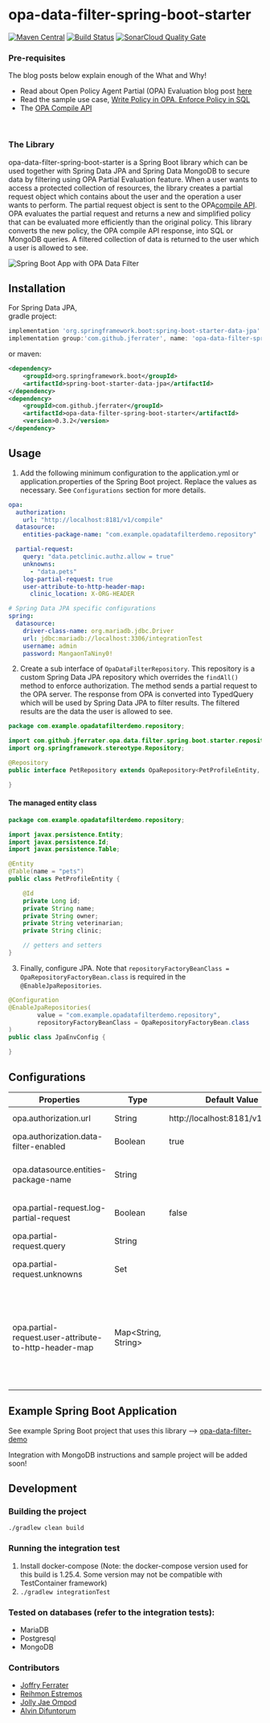 # opa-data-filter-spring-boot-starter 
[![Maven Central](https://maven-badges.herokuapp.com/maven-central/com.github.jferrater/opa-data-filter-spring-boot-starter/badge.svg)](https://search.maven.org/artifact/com.github.jferrater/opa-data-filter-spring-boot-starter/0.3.1/jar)
[![Build Status](https://travis-ci.com/jferrater/opa-data-filter-spring-boot-starter.svg?branch=master)](https://travis-ci.com/jferrater/opa-data-filter-spring-boot-starter) [![SonarCloud Quality Gate](https://sonarcloud.io/api/project_badges/measure?project=jferrater_opa-data-filter-spring-boot-starter&metric=alert_status)](https://sonarcloud.io/dashboard?id=jferrater_opa-data-filter-spring-boot-starter)

### Pre-requisites
The blog posts below explain enough of the What and Why!
- Read about Open Policy Agent Partial (OPA) Evaluation blog post [here](https://blog.openpolicyagent.org/partial-evaluation-162750eaf422)
- Read the sample use case, [Write Policy in OPA. Enforce Policy in SQL](https://blog.openpolicyagent.org/write-policy-in-opa-enforce-policy-in-sql-d9d24db93bf4)
- The [OPA Compile API](https://www.openpolicyagent.org/docs/latest/rest-api/#compile-api)
<br>

### The Library
opa-data-filter-spring-boot-starter is a Spring Boot library which can be used together with Spring Data JPA and Spring Data MongoDB to secure data by filtering using OPA Partial Evaluation feature.
When a user wants to access a protected collection of resources, the library creates a partial request object which contains about the user and the operation a user wants to perform. The partial request object is
sent to the OPA[compile API](https://www.openpolicyagent.org/docs/latest/rest-api/#compile-api).
OPA evaluates the partial request and returns a new and simplified policy that can be evaluated more efficiently than the original policy. This library converts
the new policy, the OPA compile API response, into SQL or MongoDB queries. A filtered collection of data is returned to the user which a user is allowed to see.

![Spring Boot App with OPA Data Filter](https://github.com/jferrater/opa-data-filter-spring-boot-starter/blob/master/diagram.png)

## Installation
For Spring Data JPA, <br>
gradle project:
```groovy
implementation 'org.springframework.boot:spring-boot-starter-data-jpa'
implementation group:'com.github.jferrater', name: 'opa-data-filter-spring-boot-starter', version: '0.3.2'
```
or maven:
````xml
<dependency>
    <groupId>org.springframework.boot</groupId>
    <artifactId>spring-boot-starter-data-jpa</artifactId>
</dependency>
<dependency>
    <groupId>com.github.jferrater</groupId>
    <artifactId>opa-data-filter-spring-boot-starter</artifactId>
    <version>0.3.2</version>
</dependency>
````

## Usage
1. Add the following minimum configuration to the application.yml or application.properties of the Spring Boot project. Replace the values as necessary. See `Configurations` section for more details.
````yaml
opa:
  authorization:
    url: "http://localhost:8181/v1/compile"
  datasource:
    entities-package-name: "com.example.opadatafilterdemo.repository"

  partial-request:
    query: "data.petclinic.authz.allow = true"
    unknowns:
      - "data.pets"
    log-partial-request: true
    user-attribute-to-http-header-map:
      clinic_location: X-ORG-HEADER

# Spring Data JPA specific configurations
spring:
  datasource:
    driver-class-name: org.mariadb.jdbc.Driver
    url: jdbc:mariadb://localhost:3306/integrationTest
    username: admin
    password: MangaonTaNiny0!
````
2. Create a sub interface of `OpaDataFilterRepository`. This repository is a custom Spring Data JPA repository which overrides the `findAll()`
method to enforce authorization. The method sends a partial request to the OPA server. The response from OPA is converted into TypedQuery
which will be used by Spring Data JPA to filter results. The filtered results are the data the user is allowed to see.

```java
package com.example.opadatafilterdemo.repository;

import com.github.jferrater.opa.data.filter.spring.boot.starter.repository.jpa.OpaDataFilterRepository;
import org.springframework.stereotype.Repository;

@Repository
public interface PetRepository extends OpaRepository<PetProfileEntity, Long> {

}


```
#### The managed entity class
````java
package com.example.opadatafilterdemo.repository;

import javax.persistence.Entity;
import javax.persistence.Id;
import javax.persistence.Table;

@Entity
@Table(name = "pets")
public class PetProfileEntity {

    @Id
    private Long id;
    private String name;
    private String owner;
    private String veterinarian;
    private String clinic;

    // getters and setters 
}
````
3. Finally, configure JPA. Note that `repositoryFactoryBeanClass = OpaRepositoryFactoryBean.class` is required in the `@EnableJpaRepositories`.
````java
@Configuration
@EnableJpaRepositories(
        value = "com.example.opadatafilterdemo.repository",
        repositoryFactoryBeanClass = OpaRepositoryFactoryBean.class
)
public class JpaEnvConfig {

}
````
## Configurations
| Properties                                            | Type                | Default Value                    | Description                                                                                                                                                                                                                                                  | Required |
|-------------------------------------------------------|---------------------|----------------------------------|--------------------------------------------------------------------------------------------------------------------------------------------------------------------------------------------------------------------------------------------------------------|----------|
| opa.authorization.url                                 | String              | http://localhost:8181/v1/compile | The OPA compile API endpoint.                                                                                                                                                                                                                                | Yes      |
| opa.authorization.data-filter-enabled                 | Boolean             | true                             | Enable OPA data filter authorization                                                                                                                                                                                                                         | No       |
| opa.datasource.entities-package-name                  | String              |                                  | The package name of the managed entities for the EntityManagerFactoryBean to set                                                                                                                                                                             | Yes      |
| opa.partial-request.log-partial-request               | Boolean             | false                            | Log the partial request json which was sent to OPA on std out for debugging                                                                                                                                                                                  | No       |
| opa.partial-request.query                             | String              |                                  | The query to partially evaluate and compile                                                                                                                                                                                                                  | Yes      |
| opa.partial-request.unknowns                          | Set<String>         |                                  | The terms to treat as unknown during partial evaluation                                                                                                                                                                                                      | No       |
| opa.partial-request.user-attribute-to-http-header-map | Map<String, String> |                                  | The mapping of user attribute to Http Header. These mappings will be added as subject attributes<br>in the input of the partial request. The key will be set as the attribute name and the value <br>of the Http header will be set as the value of the key. | No       |
## Example Spring Boot Application
See example Spring Boot project that uses this library --> [opa-data-filter-demo](https://github.com/jferrater/opa-data-filter-demo)

 Integration with MongoDB instructions and sample project will be added soon!

## Development
### Building the project
``./gradlew clean build``

### Running the integration test
1. Install docker-compose (Note: the docker-compose version used for this build is 1.25.4. Some version may not be compatible with TestContainer framework)
2. ``./gradlew integrationTest``

### Tested on databases (refer to the integration tests):
- MariaDB
- Postgresql
- MongoDB

### Contributors
- [Joffry Ferrater](https://github.com/jferrater)
- [Reihmon Estremos](https://github.com/mongkoy)
- [Jolly Jae Ompod](https://github.com/ompodjol)
- [Alvin Difuntorum](https://github.com/alvinpd)
